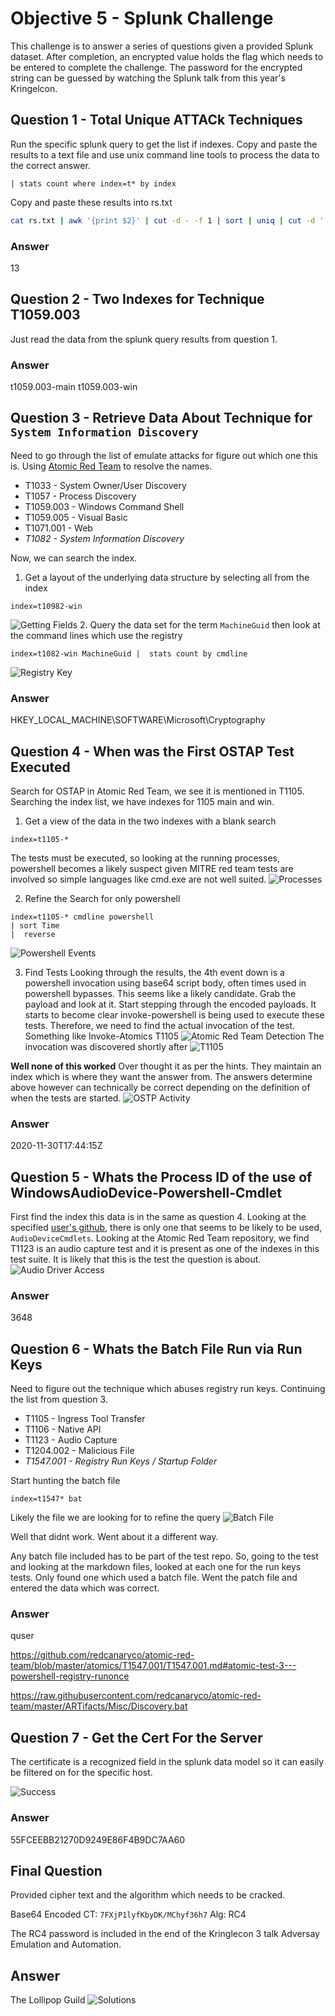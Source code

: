 # Objective 5 - Splunk Challenge
This challenge is to answer a series of questions given a provided Splunk dataset. After completion, an encrypted value holds the flag which needs to be entered to complete the challenge. The password for the encrypted string can be guessed by watching the Splunk talk from this year's Kringelcon.

## Question 1 - Total Unique ATTACk Techniques
Run the specific splunk query to get the list if indexes. Copy and paste the results to a text file and use unix command line tools to process the data to the correct answer.

```splunk
| stats count where index=t* by index
```
Copy and paste these results into rs.txt
```bash
cat rs.txt | awk '{print $2}' | cut -d - -f 1 | sort | uniq | cut -d '.' -f 1 | sort | uniq | wc -l
```
### Answer
13

## Question 2 - Two Indexes for Technique T1059.003
Just read the data from the splunk query results from question 1.
### Answer
t1059.003-main t1059.003-win

## Question 3 - Retrieve Data About Technique for `System Information Discovery`
Need to go through the list of emulate attacks for figure out which one this is. Using [Atomic Red Team](https://github.com/redcanaryco/atomic-red-team) to resolve the names.
* T1033 - System Owner/User Discovery
* T1057 - Process Discovery
* T1059.003 - Windows Command Shell
* T1059.005 - Visual Basic
* T1071.001 - Web
* *T1082 - System Information Discovery*

Now, we can search the index.

1. Get a layout of the underlying data structure by selecting all from the index
```splunk
index=t10982-win
```
![Getting Fields](img/getting_events_idx_t1082.png)
2. Query the data set for the term `MachineGuid` then look at the command lines which use the registry
```splunk
index=t1082-win MachineGuid |  stats count by cmdline
```
![Registry Key](img/regexp_guid.png)
### Answer
HKEY_LOCAL_MACHINE\SOFTWARE\Microsoft\Cryptography

## Question 4 - When was the First OSTAP Test Executed
Search for OSTAP in Atomic Red Team, we see it is mentioned in T1105. Searching the index list, we have indexes for 1105 main and win.

1. Get a view of the data in the two indexes with a blank search
```splunk
index=t1105-*
```
The tests must be executed, so looking at the running processes, powershell becomes a likely suspect given MITRE red team tests are involved so simple languages like cmd.exe are not well suited.
![Processes](img/processes.png)

2. Refine the Search for only powershell
```splunk
index=t1105-* cmdline powershell 
| sort Time 
|  reverse
```
![Powershell Events](img/getting_powershell_events.png)

3. Find Tests
Looking through the results, the 4th event down is a powershell invocation using base64 script body, often times used in powershell bypasses. This seems like a likely candidate. Grab the payload and look at it. Start stepping through the encoded payloads. It starts to become clear invoke-powershell is being used to execute these tests. Therefore, we need to find the actual invocation of the test. Something like Invoke-Atomics T1105
![Atomic Red Team Detection](img/invoke-powershell-detected.png)
The invocation was discovered shortly after
![T1105](img/t1105_invocation.png)

**Well none of this worked**
Over thought it as per the hints. They maintain an index which is where they want the answer from. The answers determine above however can technically be correct depending on the definition of when the tests are started.
![OSTP Activity](img/Overthought.png)
### Answer
2020-11-30T17:44:15Z

## Question 5 - Whats the Process ID of the use of WindowsAudioDevice-Powershell-Cmdlet
First find the index this data is in the same as question 4. Looking at the specified [user's github](https://github.com/frgnca?tab=repositories), there is only one that seems to be likely to be used, `AudioDeviceCmdlets`. Looking at the Atomic Red Team repository, we find T1123 is an audio capture test and it is present as one of the indexes in this test suite. It is likely that this is the test the question is about. 
![Audio Driver Access](img/q5_success.png)
### Answer
3648

## Question 6 - Whats the Batch File Run via Run Keys
Need to figure out the technique which abuses registry run keys. Continuing the list from question 3.
* T1105 - Ingress Tool Transfer
* T1106 - Native API
* T1123 - Audio Capture
* T1204.002 - Malicious File
* *T1547.001 - Registry Run Keys / Startup Folder*

Start hunting the batch file
```splunk
index=t1547* bat
```

Likely the file we are looking for to refine the query
![Batch File](img/find_bat_file.png)

Well that didnt work. Went about it a different way.

Any batch file included has to be part of the test repo. So, going to the test and looking at the markdown files, looked at each one for the run keys tests. Only found one which used a batch file. Went the patch file and entered the data which was correct.
### Answer
quser

https://github.com/redcanaryco/atomic-red-team/blob/master/atomics/T1547.001/T1547.001.md#atomic-test-3---powershell-registry-runonce

https://raw.githubusercontent.com/redcanaryco/atomic-red-team/master/ARTifacts/Misc/Discovery.bat
## Question 7 - Get the Cert For the Server
The certificate is a recognized field in the splunk data model so it can easily be filtered on for the specific host.

![Success](img/cert_success.png)
### Answer
55FCEEBB21270D9249E86F4B9DC7AA60

## Final Question
Provided cipher text and the algorithm which needs to be cracked.

Base64 Encoded CT: `7FXjP1lyfKbyDK/MChyf36h7`
Alg: RC4

The RC4 password is included in the end of the Kringlecon 3 talk Adversay Emulation and Automation.

## Answer
The Lollipop Guild
![Solutions](img/Decryption.png)

